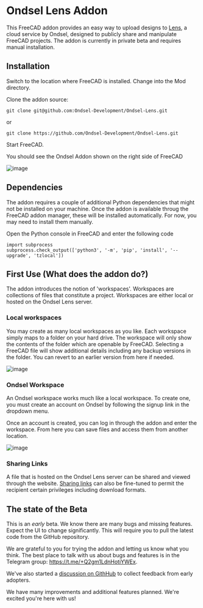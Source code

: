 # Ondsel Lens Addon

This FreeCAD addon provides an easy way to upload designs
to [Lens](https://lens.ondsel.com), a cloud service by Ondsel, designed
to publicly share and manipulate FreeCAD projects. The addon is
currently in private beta and requires manual installation.

## Installation

Switch to the location where FreeCAD is installed. 
Change into the Mod directory.

Clone the addon source:

`git clone git@github.com:Ondsel-Development/Ondsel-Lens.git`

or 

`git clone https://github.com/Ondsel-Development/Ondsel-Lens.git`

Start FreeCAD.

You should see the Ondsel Addon shown on the right side of FreeCAD

![image](https://github.com/Ondsel-Development/Ondsel-Lens/assets/538057/4ecccf11-6797-4c81-815e-1fc66db87b08)

## Dependencies

The addon requires a couple of additional Python dependencies that might not
be installed on your machine. Once the addon is available throug the FreeCAD
addon manager, these will be installed automatically.  For now, you may need
to install them manually.

Open the Python console in FreeCAD and enter the following code

```
import subprocess
subprocess.check_output(['python3', '-m', 'pip', 'install', '--upgrade', 'tzlocal'])
```

## First Use (What does the addon do?)

The addon introduces the notion of 'workspaces'. Workspaces are collections
of files that constitute a project. Workspaces are either local or hosted on
the Ondsel Lens server.

### Local workspaces

You may create as many local workspaces as you like.  Each workspace simply
maps to a folder on your hard drive. The workspace will only show the contents
of the folder which are openable by FreeCAD.  Selecting a FreeCAD file will
show additional details including any backup versions in the folder. You can
revert to an earlier version from here if needed.

![image](https://github.com/Ondsel-Development/Ondsel-Lens/assets/538057/57c8942f-6387-4fa2-9ead-4403306b8c6f)

### Ondsel Workspace

An Ondsel workspace works much like a local workspace. To create one, you must
create an account on Ondsel by following the signup link in the dropdown menu.

Once an account is created, you can log in through the addon and enter the
workspace. From here you can save files and access them from another location.

![image](https://github.com/Ondsel-Development/Ondsel-Lens/assets/538057/07d8b957-efe8-4140-a9a5-2a6a3140d507)

### Sharing Links

A file that is hosted on the Ondsel Lens server can be shared and viewed through 
the website. [Sharing links](https://lens.ondsel.com/share/6488bfa93649fe410974f6f9)
can also be fine-tuned to permit the recipient certain privileges including
download formats.

## The state of the Beta

This is an _early_ beta.  We know there are many bugs and missing features. Expect
the UI to change significantly.  This will require you to pull the latest code
from the GitHub repository.  

We are grateful to you for trying the addon and letting us know what you think.
The best place to talk with us about bugs and features is in the Telegram group:
https://t.me/+Q2gm1LdnHotiYWEx.

We've also started a [discussion on GithHub](https://github.com/Ondsel-Development/Ondsel-Lens/discussions/25)
to collect feedback from early adopters.

We have many improvements and additional features planned. We're excited you're here with us!
